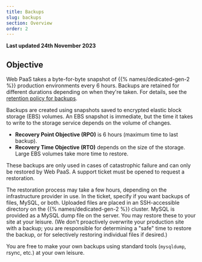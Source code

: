 ```yaml
---
title: Backups
slug: backups
section: Overview
order: 2
---
```


**Last updated 24th November 2023**



## Objective  

Web PaaS takes a byte-for-byte snapshot of {{% names/dedicated-gen-2 %}} production environments every 6 hours.
Backups are retained for different durations depending on when they're taken.
For details, see the [retention policy for backups](../../security/data-retention.md#dedicated-gen-2-backups).

Backups are created using snapshots saved to encrypted elastic block storage (EBS) volumes.
An EBS snapshot is immediate, but the time it takes to write to the storage service depends on the volume of changes.

* **Recovery Point Objective (RPO)** is 6 hours (maximum time to last backup).
* **Recovery Time Objective (RTO)** depends on the size of the storage. Large EBS volumes take more time to restore.

These backups are only used in cases of catastrophic failure and can only be restored by Web PaaS. A support ticket must be opened to request a restoration.

The restoration process may take a few hours, depending on the infrastructure provider in use.
In the ticket, specify if you want backups of files, MySQL, or both.
Uploaded files are placed in an SSH-accessible directory on the {{% names/dedicated-gen-2 %}} cluster.
MySQL is provided as a MySQL dump file on the server.
You may restore these to your site at your leisure.
(We don't proactively overwrite your production site with a backup; you are responsible for determining a "safe" time to restore the backup, or for selectively restoring individual files if desired.)

You are free to make your own backups using standard tools (`mysqldump`, rsync, etc.) at your own leisure.

